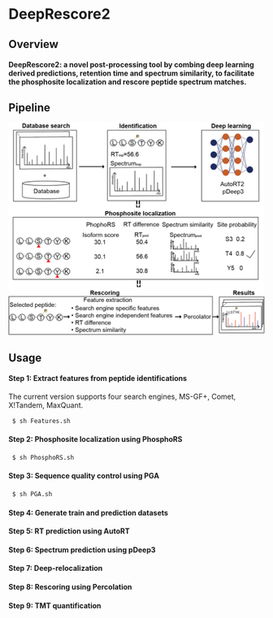 # DeepRescore2

## Overview

#### DeepRescore2: a novel post-processing tool by combing deep learning derived predictions, retention time and spectrum similarity, to facilitate the phosphosite localization and rescore peptide spectrum matches. 


## Pipeline

![DeepRescore2 pipeline](Images/Figure1.png)


## Usage
#### Step 1: Extract features from peptide identifications

The current version supports four search engines, MS-GF+, Comet, X!Tandem, MaxQuant.

```sh
 $ sh Features.sh
 ```

#### Step 2: Phosphosite localization using PhosphoRS

```sh
 $ sh PhosphoRS.sh
 ```

#### Step 3: Sequence quality control using PGA

```sh
 $ sh PGA.sh
 ```

#### Step 4: Generate train and prediction datasets

#### Step 5: RT prediction using AutoRT

#### Step 6: Spectrum prediction using pDeep3

#### Step 7: Deep-relocalization

#### Step 8: Rescoring using Percolation

#### Step 9: TMT quantification
